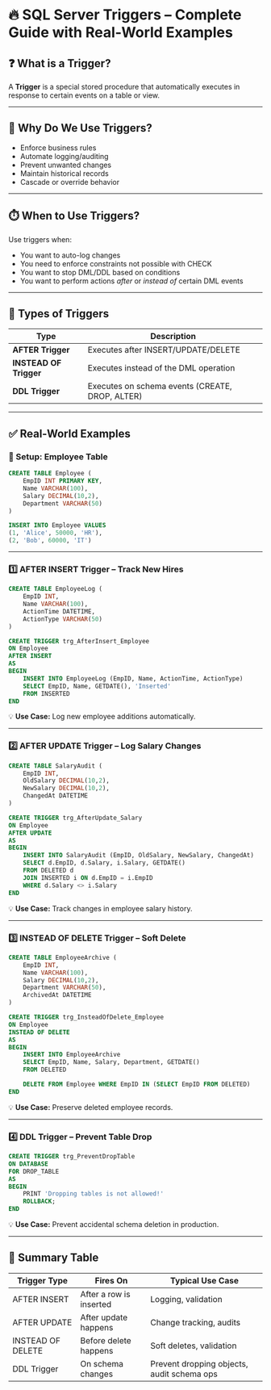 # 🔥 SQL Server Triggers – Complete Guide with Real-World Examples

## ❓ What is a Trigger?

A **Trigger** is a special stored procedure that automatically executes in response to certain events on a table or view.

---

## 🧠 Why Do We Use Triggers?

- Enforce business rules
- Automate logging/auditing
- Prevent unwanted changes
- Maintain historical records
- Cascade or override behavior

---

## ⏱️ When to Use Triggers?

Use triggers when:
- You want to auto-log changes
- You need to enforce constraints not possible with CHECK
- You want to stop DML/DDL based on conditions
- You want to perform actions *after* or *instead of* certain DML events

---

## 🔄 Types of Triggers

| Type                     | Description |
|--------------------------|-------------|
| **AFTER Trigger**        | Executes after INSERT/UPDATE/DELETE |
| **INSTEAD OF Trigger**   | Executes instead of the DML operation |
| **DDL Trigger**          | Executes on schema events (CREATE, DROP, ALTER) |

---

## ✅ Real-World Examples

### 🧾 Setup: Employee Table

```sql
CREATE TABLE Employee (
    EmpID INT PRIMARY KEY,
    Name VARCHAR(100),
    Salary DECIMAL(10,2),
    Department VARCHAR(50)
)

INSERT INTO Employee VALUES
(1, 'Alice', 50000, 'HR'),
(2, 'Bob', 60000, 'IT')
```

---

### 1️⃣ AFTER INSERT Trigger – Track New Hires

```sql
CREATE TABLE EmployeeLog (
    EmpID INT,
    Name VARCHAR(100),
    ActionTime DATETIME,
    ActionType VARCHAR(50)
)

CREATE TRIGGER trg_AfterInsert_Employee
ON Employee
AFTER INSERT
AS
BEGIN
    INSERT INTO EmployeeLog (EmpID, Name, ActionTime, ActionType)
    SELECT EmpID, Name, GETDATE(), 'Inserted'
    FROM INSERTED
END
```

💡 **Use Case:** Log new employee additions automatically.

---

### 2️⃣ AFTER UPDATE Trigger – Log Salary Changes

```sql
CREATE TABLE SalaryAudit (
    EmpID INT,
    OldSalary DECIMAL(10,2),
    NewSalary DECIMAL(10,2),
    ChangedAt DATETIME
)

CREATE TRIGGER trg_AfterUpdate_Salary
ON Employee
AFTER UPDATE
AS
BEGIN
    INSERT INTO SalaryAudit (EmpID, OldSalary, NewSalary, ChangedAt)
    SELECT d.EmpID, d.Salary, i.Salary, GETDATE()
    FROM DELETED d
    JOIN INSERTED i ON d.EmpID = i.EmpID
    WHERE d.Salary <> i.Salary
END
```

💡 **Use Case:** Track changes in employee salary history.

---

### 3️⃣ INSTEAD OF DELETE Trigger – Soft Delete

```sql
CREATE TABLE EmployeeArchive (
    EmpID INT,
    Name VARCHAR(100),
    Salary DECIMAL(10,2),
    Department VARCHAR(50),
    ArchivedAt DATETIME
)

CREATE TRIGGER trg_InsteadOfDelete_Employee
ON Employee
INSTEAD OF DELETE
AS
BEGIN
    INSERT INTO EmployeeArchive
    SELECT EmpID, Name, Salary, Department, GETDATE()
    FROM DELETED

    DELETE FROM Employee WHERE EmpID IN (SELECT EmpID FROM DELETED)
END
```

💡 **Use Case:** Preserve deleted employee records.

---

### 4️⃣ DDL Trigger – Prevent Table Drop

```sql
CREATE TRIGGER trg_PreventDropTable
ON DATABASE
FOR DROP_TABLE
AS
BEGIN
    PRINT 'Dropping tables is not allowed!'
    ROLLBACK;
END
```

💡 **Use Case:** Prevent accidental schema deletion in production.

---

## 📌 Summary Table

| Trigger Type     | Fires On                | Typical Use Case                             |
|------------------|-------------------------|----------------------------------------------|
| AFTER INSERT     | After a row is inserted | Logging, validation                          |
| AFTER UPDATE     | After update happens    | Change tracking, audits                      |
| INSTEAD OF DELETE| Before delete happens   | Soft deletes, validation                     |
| DDL Trigger      | On schema changes       | Prevent dropping objects, audit schema ops   |